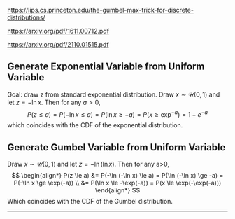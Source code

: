 
https://lips.cs.princeton.edu/the-gumbel-max-trick-for-discrete-distributions/

https://arxiv.org/pdf/1611.00712.pdf

https://arxiv.org/pdf/2110.01515.pdf

## Generate Exponential Variable from Uniform Variable

Goal: draw z from standard exponential distribution.
Draw $x \sim \mathcal{U}(0,1)$ and let $z = -\ln x$. Then for any $a>0$,
$$
P(z \le a) = P(-\ln x \le a) = P(\ln x \ge -a) = P(x \ge \exp^{-a}) = 1 - e^{-a}
$$
which coincides with the CDF of the exponential distribution.

## Generate Gumbel Variable from Uniform Variable

Draw $x \sim \mathcal{U}(0,1)$ and let $z = -\ln (\ln x)$. Then for any a>0,
$$
\begin{align*}
P(z \le a) &= P(-\ln (-\ln x) \le a) = P(\ln (-\ln x) \ge -a) = P(-\ln x \ge \exp(-a)) \\ &= P(\ln x \le -\exp(-a)) = P(x \le \exp(-\exp(-a)))
\end{align*}
$$
Which coincides with the CDF of the Gumbel distribution.



---







